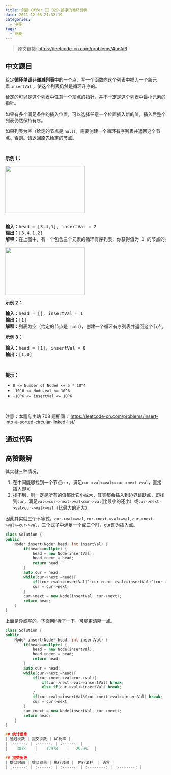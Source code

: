 ```yaml
---
title: 剑指 Offer II 029-排序的循环链表
date: 2021-12-03 21:32:19
categories:
  - 中等
tags:
  - 链表
---
```


> 原文链接: https://leetcode-cn.com/problems/4ueAj6




## 中文题目
<div><p>给定<strong>循环单调非递减列表</strong>中的一个点，写一个函数向这个列表中插入一个新元素&nbsp;<code>insertVal</code> ，使这个列表仍然是循环升序的。</p>

<p>给定的可以是这个列表中任意一个顶点的指针，并不一定是这个列表中最小元素的指针。</p>

<p>如果有多个满足条件的插入位置，可以选择任意一个位置插入新的值，插入后整个列表仍然保持有序。</p>

<p>如果列表为空（给定的节点是 <code>null</code>），需要创建一个循环有序列表并返回这个节点。否则。请返回原先给定的节点。</p>

<p>&nbsp;</p>

<p><strong>示例 1：</strong></p>

<p><img alt="" src="https://assets.leetcode.com/uploads/2019/01/19/example_1_before_65p.jpg" style="height: 149px; width: 250px;" /><br />
&nbsp;</p>

<pre>
<strong>输入：</strong>head = [3,4,1], insertVal = 2
<strong>输出：</strong>[3,4,1,2]
<strong>解释：</strong>在上图中，有一个包含三个元素的循环有序列表，你获得值为 3 的节点的指针，我们需要向表中插入元素 2 。新插入的节点应该在 1 和 3 之间，插入之后，整个列表如上图所示，最后返回节点 3 。

<img alt="" src="https://assets.leetcode.com/uploads/2019/01/19/example_1_after_65p.jpg" style="height: 149px; width: 250px;" />
</pre>

<p><strong>示例 2：</strong></p>

<pre>
<strong>输入：</strong>head = [], insertVal = 1
<strong>输出：</strong>[1]
<strong>解释：</strong>列表为空（给定的节点是 <code>null</code>），创建一个循环有序列表并返回这个节点。
</pre>

<p><strong>示例 3：</strong></p>

<pre>
<strong>输入：</strong>head = [1], insertVal = 0
<strong>输出：</strong>[1,0]
</pre>

<p>&nbsp;</p>

<p><strong>提示：</strong></p>

<ul>
	<li><code>0 &lt;= Number of Nodes &lt;= 5 * 10^4</code></li>
	<li><code><font face="monospace">-10^6 &lt;= Node.val &lt;= 10^6</font></code></li>
	<li><code>-10^6 &lt;=&nbsp;insertVal &lt;= 10^6</code></li>
</ul>

<p>&nbsp;</p>

<p><meta charset="UTF-8" />注意：本题与主站 708&nbsp;题相同：&nbsp;<a href="https://leetcode-cn.com/problems/insert-into-a-sorted-circular-linked-list/">https://leetcode-cn.com/problems/insert-into-a-sorted-circular-linked-list/</a></p>
</div>

## 通过代码
<RecoDemo>
</RecoDemo>


## 高赞题解
其实就三种情况，
1. 在中间能够找到一个节点`cur`，满足`cur->val<=val<=cur->next->val`，直接插入即可
2. 找不到，则一定是所有的值都比它小或大，其实都会插入到边界跳跃点，即找到`cur`，满足`val<=cur->next->val<cur->val`(比最小的还小）或`cur->next->val<cur->val<=val`（比最大的还大）

因此其实就三个不等式，`cur->val<=val`, `cur->next->val>=val`, `cur->next->val>=cur->val`，三个式子中满足一个或三个时，cur即为插入点。

```cpp [cpp1]
class Solution {
public:
    Node* insert(Node* head, int insertVal) {
        if(head==nullptr) {
            head = new Node(insertVal);
            head->next = head;
            return head;
        }
        auto cur = head;
        while(cur->next!=head){
            if((cur->val<=insertVal)^(cur->next->val>=insertVal)^(cur->next->val>=cur->val)) break;
            cur = cur->next;
        }
        cur->next = new Node(insertVal, cur->next);
        return head;
    }
}
```

上面是异或写的，下面用if拆了一下，可能更清晰一点。

```cpp [cpp2]
class Solution {
public:
    Node* insert(Node* head, int insertVal) {
        if(head==nullptr) {
            head = new Node(insertVal);
            head->next = head;
            return head;
        }
        auto cur = head;
        while(cur->next!=head){
            if(cur->next->val<cur->val){
                if(cur->next->val>=insertVal) break;
                else if(cur->val<=insertVal) break;
            }
            if(cur->val<=insertVal&&cur->next->val>=insertVal) break;
            cur = cur->next;
        }
        cur->next = new Node(insertVal, cur->next);
        return head;
    }
}

## 统计信息
| 通过次数 | 提交次数 | AC比率 |
| :------: | :------: | :------: |
|    3878    |    12978    |   29.9%   |

## 提交历史
| 提交时间 | 提交结果 | 执行时间 |  内存消耗  | 语言 |
| :------: | :------: | :------: | :--------: | :--------: |
